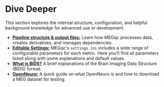 # Dive Deeper

 This section explores the internal structure, configuration, and helpful background knowledge for advanced use or development.
 * [**Pipeline structure & output files:**](../extra/details.md) Learn how MEGqc processes data, creates derivatives, and manages dependencies.
 * [**Editable Settings:**](../extra/settings.md)  MEGqc's `settings.ini` includes a wide range of configurable parameters for each metric. Here you'll find all parameters listed along with some explanations and default values.
 * [**What is BIDS?**](../extra/bids.md) A brief explanations of the Brain Imaging Data Structure (BIDS) format.
 * [**OpenNeuro:**](../extra/openneuro.md)  A quick guide on what OpenNeuro is and how to download a MEG dataset for testing.
